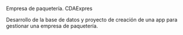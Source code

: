 Empresa de paquetería. CDAExpres

Desarrollo de la base de datos y proyecto de creación de una app para gestionar 
una empresa de paquetería.
